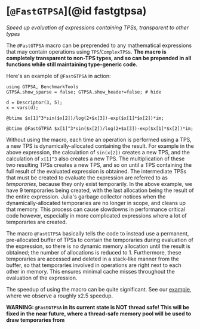 # [`@FastGTPSA`](@id fastgtpsa)
*Speed up evaluation of expressions containing TPSs, transparent to other types*

The `@FastGTPSA` macro can be preprended to any mathematical expressions that may contain operations using `TPS`/`ComplexTPS`s. **The macro is completely transparent to non-TPS types, and so can be prepended in all functions while still maintaining type-generic code.**

Here's an example of `@FastGTPSA` in action:

```@repl
using GTPSA, BenchmarkTools
GTPSA.show_sparse = false; GTPSA.show_header=false; # hide

d = Descriptor(3, 5);
x = vars(d);

@btime $x[1]^3*sin($x[2])/log(2+$x[3])-exp($x[1]*$x[2])*im;

@btime @FastGTPSA $x[1]^3*sin($x[2])/log(2+$x[3])-exp($x[1]*$x[2])*im;
```

Without using the macro, each time an operation is performed using a TPS, a new TPS is dynamically-allocated containing the result. For example in the above expression, the calculation of `sin(x[2])` creates a new TPS, and the calculation of `x[1]^3` also creates a new TPS. The multiplication of these two resulting TPSs creates a new TPS, and so on until a TPS containing the full result of the evaluated expression is obtained. The intermediate TPSs that must be created to evaluate the expression are referred to as *temporaries*, because they only exist temporarily. In the above example, we have 9 temporaries being created, with the last allocation being the result of the entire expression. Julia's garbage collector notices when the dynamically-allocated temporaries are no longer in scope, and cleans up that memory. This process can cause slowdowns in performance critical code however, especially in more complicated expressions where a lot of temporaries are created.

The macro `@FastGTPSA` basically tells the code to instead use a permanent, pre-allocated buffer of TPSs to contain the temporaries during evaluation of the expression, so there is no dynamic memory allocation until the result is obtained; the number of allocations is reduced to 1. Furthermore, these temporaries are accessed and deleted in a stack-like manner from the buffer, so that temporaries involved in operations are right next to each other in memory. This ensures minimal cache misses throughout the evaluation of the expression.

The speedup of using the macro can be quite significant. See our [example](https://github.com/bmad-sim/GTPSA.jl/blob/main/benchmark/track.jl), where we observe a roughly x2.5 speedup.

**WARNING: `@FastGTPSA` in its current state is NOT thread safe! This will be fixed in the near future, where a thread-safe memory pool will be used to draw temporaries from**